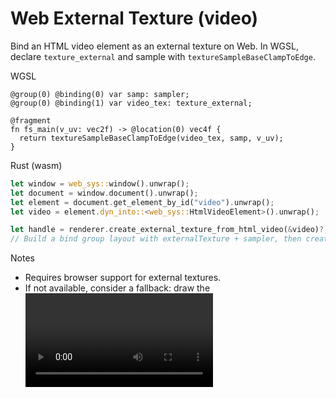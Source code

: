# Web External Texture (video)

Bind an HTML video element as an external texture on Web. In WGSL, declare `texture_external` and sample with `textureSampleBaseClampToEdge`.

WGSL
```wgsl
@group(0) @binding(0) var samp: sampler;
@group(0) @binding(1) var video_tex: texture_external;

@fragment
fn fs_main(v_uv: vec2f) -> @location(0) vec4f {
  return textureSampleBaseClampToEdge(video_tex, samp, v_uv);
}
```

Rust (wasm)
```rust
let window = web_sys::window().unwrap();
let document = window.document().unwrap();
let element = document.get_element_by_id("video").unwrap();
let video = element.dyn_into::<web_sys::HtmlVideoElement>().unwrap();

let handle = renderer.create_external_texture_from_html_video(&video)?;
// Build a bind group layout with externalTexture + sampler, then create a bind group using `handle`.
```

Notes
- Requires browser support for external textures.
- If not available, consider a fallback: draw the <video> into a canvas and upload pixels via `Texture.write_with` each frame.